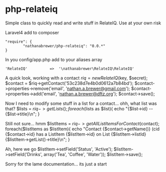 php-relateiq
============

Simple class to quickly read and write stuff in RelateIQ. Use at your own risk

Laravel4 add to composer

    "require": {
            "nathanabrewer/php-relateiq": "0.0.*"
    }

In you config/app.php add to your aliases array

    'RelateIQ'          =>  '\nathanabrewer\RelateIQ\RelateIQ'

A quick look, working with a contact
    $riq = new RelateIQ($key, $secret);
    $contact = $riq->getContact('53c238d7e4b0d0612a7b84bd');
    $contact->properties->remove('email', 'nathan.a.brewer@gmail.com');
    $contact->properties->add('email', 'nathan.a.brewer@dftz.org');
    $contact->save();

Now I need to modify some stuff in a list for a contact... ohh, what list was that?
    $lists = $riq->getLists();
    foreach($lists as $list){
        echo "{$list->id} -- {$list->title}\n";
    }

Still not sure... hmm
    $listItems = $riq->getAllListItemsForContact($contact);
    foreach($listItems as $listItem){
        echo "Contact {$contact->getName()} (cid {$contact->id} has a ListItem {$listItem->id} on List {$listItem->listId} {$listItem->getList()->title}\n";
    }

Ah, here we go
    $listItem->setField('Status', 'Active');
    $listItem->setField('Drinks', array('Tea', 'Coffee', 'Water'));
    $listItem->save();

Sorry for the lame documentation... its just a start
